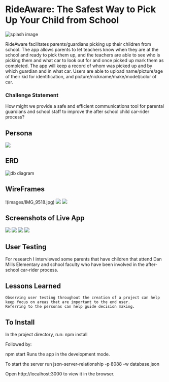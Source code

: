 # RideAware: The Safest Way to Pick Up Your Child from School

<img src="images/login_splash.jpg" alt="splash image">

RideAware facilitates parents/guardians picking up their children from school. The app allows parents to let teachers know when they are at the school and ready to pick them up, and the teachers are able to see who is picking them and what car to look out for and once picked up mark them as completed. The app will keep a record of whom was picked up and by which guardian and in what car. Users are able to upload name/picture/age of their kid for identification, and picture/nickname/make/model/color of car.


### Challenge Statement

How might we provide a safe and efficient communications tool for parental guardians and school staff to improve the after school child car-rider process?

## Persona
<img src="images/persona.jpg">

## ERD
<img src="images/db-capstone.jpg" alt="db diagram">

## WireFrames
!(images/IMG_9518.jpg)
<img src="images/IMG_9519.jpg">
<img src="images/IMG_9520.jpg">

## Screenshots of Live App
<img src="images/screenshot1">
<img src="images/screenshot2">
<img src="images/screenshot3">
<img src="images/screenshot4">

## User Testing

For research I interviewed some parents that have children that attend Dan Mills Elementary and school faculty who have been involved in the after-school car-rider process.

## Lessons Learned

    Observing user testing throughout the creation of a project can help keep focus on areas that are important to the end user.
    Referring to the personas can help guide decision making.

## To Install

In the project directory, run: npm install

Followed by:

npm start Runs the app in the development mode.

To start the server run json-server-relationship -p 8088 -w database.json

Open http://localhost:3000 to view it in the browser.
